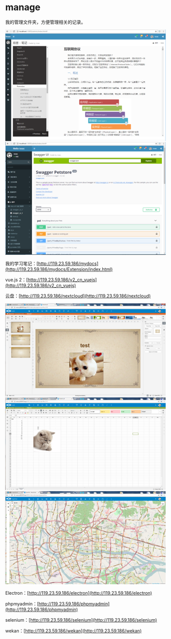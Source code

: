 # manage

我的管理文件夹，方便管理相关的记录。

<img src="images\img1.png">

<img src="images\img2.png">

我的学习笔记：[http://119.23.59.186/mydocs](http://119.23.59.186/mydocs/Extension/index.html)

vue.js 2：[http://119.23.59.186/v2_cn_vuejs](http://119.23.59.186/v2_cn_vuejs)

云盘：[http://119.23.59.186/nextcloud](http://119.23.59.186/nextcloud)

<img src="images\next9.png">

<img src="images\next11.png">

<img src="images\next13.png">

Electron：[http://119.23.59.186/electron](http://119.23.59.186/electron)

phpmyadmin：[http://119.23.59.186/phpmyadmin](http://119.23.59.186/phpmyadmin)

selenium：[http://119.23.59.186/selenium](http://119.23.59.186/selenium)

wekan：[http://119.23.59.186/wekan](http://119.23.59.186/wekan)
